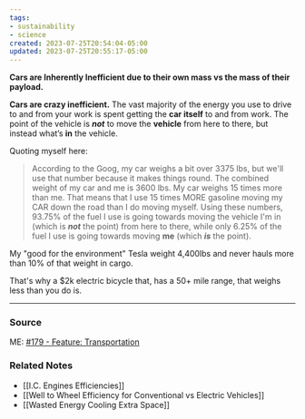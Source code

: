 ```yaml
---
tags:
- sustainability
- science
created: 2023-07-25T20:54:04-05:00
updated: 2023-07-25T20:55:17-05:00
---
```

**Cars are Inherently Inefficient due to their own mass vs the mass of their payload.**

**Cars are crazy inefficient.** The vast majority of the energy you use to drive to and from your work is spent getting the **car itself** to and from work. The point of the vehicle is ***not*** to move the **vehicle** from here to there, but instead what’s **in** the vehicle.

Quoting myself here:

> According to the Goog, my car weighs a bit over 3375 lbs, but we'll use that number because it makes things round. The combined weight of my car and me is 3600 lbs. My car weighs 15 times more than me. That means that I use 15 times MORE gasoline moving my CAR down the road than I do moving myself. Using these numbers, 93.75% of the fuel I use is going towards moving the vehicle I'm in (which is ***not***
 the point) from here to there, while only 6.25% of the fuel I use is going towards moving **me** (which ***is*** the point).
> 

My "good for the environment" Tesla weight 4,400lbs and never hauls more than 10% of that weight in cargo.

That's why a $2k electric bicycle that, has a 50+ mile range, that weighs less than you do is.

---

###  Source
ME:
[#179 - Feature: Transportation](https://aarongilly.com/179-feature-transportation/)

### Related Notes
- [[I.C. Engines Efficiencies]] 
- [[Well to Wheel Efficiency for Conventional vs Electric Vehicles]] 
- [[Wasted Energy Cooling Extra Space]]